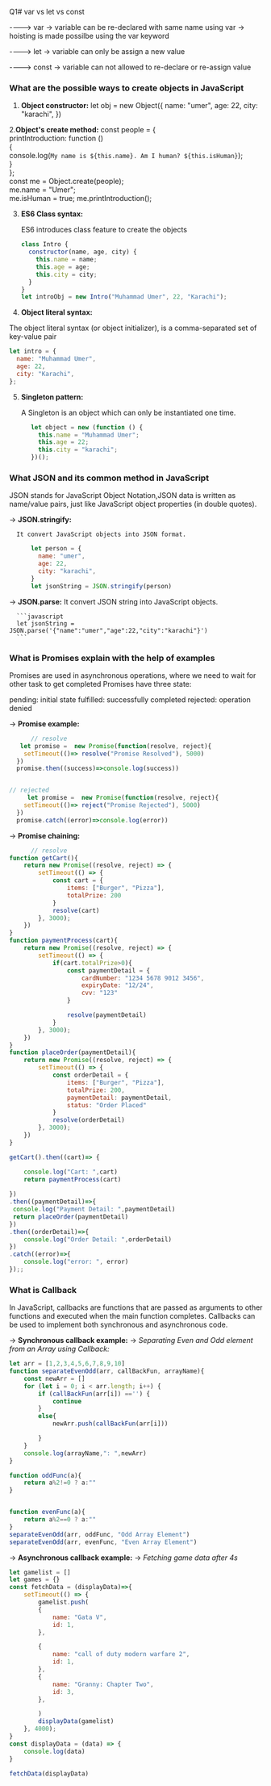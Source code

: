 Q1# var vs let vs const

----> var
-> variable can be re-declared with same name using var
-> hoisting is made possilbe using the var keyword

----> let
-> variable can only be assign a new value

----> const
-> variable can not allowed to re-declare or re-assign value

### What are the possible ways to create objects in JavaScript

1. **Object constructor:**
   let obj = new Object({
   name: "umer",
   age: 22,
   city: "karachi",
   })

2.**Object's create method:**
const people = {  
 printIntroduction: function ()  
 {  
 console.log(`My name is ${this.name}. Am I human? ${this.isHuman}`);  
 }  
};  
const me = Object.create(people);  
me.name = "Umer";  
me.isHuman = true;
me.printIntroduction();

3. **ES6 Class syntax:**

   ES6 introduces class feature to create the objects

   ```javascript
   class Intro {
     constructor(name, age, city) {
       this.name = name;
       this.age = age;
       this.city = city;
     }
   }
   let introObj = new Intro("Muhammad Umer", 22, "Karachi");
   ```

4. **Object literal syntax:**

The object literal syntax (or object initializer), is a comma-separated set of key-value pair

```javascript
let intro = {
  name: "Muhammad Umer",
  age: 22,
  city: "Karachi",
};
```
   5. **Singleton pattern:**

      A Singleton is an object which can only be instantiated one time.

```javascript
      let object = new (function () {
        this.name = "Muhammad Umer";
        this.age = 22;
        this.city = "karachi";
      })();
```


### What JSON and its common method in JavaScript
JSON stands for JavaScript Object Notation,JSON data is written as name/value pairs, just like JavaScript object properties (in double quotes).

   -> **JSON.stringify:**

      It convert JavaScript objects into JSON format.

```javascript
      let person = {
        name: "umer",
        age: 22,
        city: "karachi",
      } 
      let jsonString = JSON.stringify(person)
```

-> **JSON.parse:**
      It convert JSON string into JavaScript objects.

      ```javascript
      let jsonString = JSON.parse('{"name":"umer","age":22,"city":"karachi"}')
      ```
  ### What is Promises explain with the help of examples
Promises are used in asynchronous operations, where we need to wait for other task to get completed
Promises have three state:

pending: initial state
fulfilled: successfully completed
rejected: operation denied

   -> **Promise example:**


```javascript
      // resolve
   let promise =  new Promise(function(resolve, reject){
    setTimeout(()=> resolve("Promise Resolved"), 5000)
  })
  promise.then((success)=>console.log(success))


// rejected
     let promise =  new Promise(function(resolve, reject){
    setTimeout(()=> reject("Promise Rejected"), 5000)
  })
  promise.catch((error)=>console.log(error))
```


      
   -> **Promise chaining:**


```javascript
      // resolve
function getCart(){
    return new Promise((resolve, reject) => {
        setTimeout(() => {
            const cart = {
                items: ["Burger", "Pizza"],
                totalPrize: 200
            }
            resolve(cart)
        }, 3000);
    })
}
function paymentProcess(cart){
    return new Promise((resolve, reject) => {
        setTimeout(() => {
            if(cart.totalPrize>0){
                const paymentDetail = {
                    cardNumber: "1234 5678 9012 3456",
                    expiryDate: "12/24",
                    cvv: "123"
                }

                resolve(paymentDetail)
            }
        }, 3000);
    })
}
function placeOrder(paymentDetail){
    return new Promise((resolve, reject) => {
        setTimeout(() => {
            const orderDetail = {
                items: ["Burger", "Pizza"],
                totalPrize: 200,
                paymentDetail: paymentDetail,
                status: "Order Placed"
            }
            resolve(orderDetail)
        }, 3000);
    })
}

getCart().then((cart)=> {

    console.log("Cart: ",cart)
    return paymentProcess(cart)
    
})
.then((paymentDetail)=>{
 console.log("Payment Detail: ",paymentDetail)
 return placeOrder(paymentDetail)
})
.then((orderDetail)=>{
    console.log("Order Detail: ",orderDetail)
})
.catch((error)=>{
    console.log("error: ", error)
});;
```


  ### What is Callback
In JavaScript, callbacks are functions that are passed as arguments to other functions and executed when the main function completes. Callbacks can be used to implement both synchronous and asynchronous code.


      
   -> **Synchronous callback example:**
   -> *Separating Even and Odd element from an Array using Callback:*


```javascript
let arr = [1,2,3,4,5,6,7,8,9,10]
function separateEvenOdd(arr, callBackFun, arrayName){
    const newArr = []
    for (let i = 0; i < arr.length; i++) {
        if (callBackFun(arr[i]) =='') {
            continue
        }
        else{
            newArr.push(callBackFun(arr[i]))

        }
    }
    console.log(arrayName,": ",newArr)
}

function oddFunc(a){
    return a%2!=0 ? a:""
}


function evenFunc(a){
    return a%2==0 ? a:""
}
separateEvenOdd(arr, oddFunc, "Odd Array Element")
separateEvenOdd(arr, evenFunc, "Even Array Element")

```

  -> **Asynchronous callback example:**
   -> *Fetching game data after 4s*


```javascript
let gamelist = []
let games = {}
const fetchData = (displayData)=>{
    setTimeout(() => {
        gamelist.push(
        {
            name: "Gata V",
            id: 1,
        },

        {
            name: "call of duty modern warfare 2",
            id: 1,
        },
        {
            name: "Granny: Chapter Two",
            id: 3,
        },

        )
        displayData(gamelist)
    }, 4000);
}
const displayData = (data) => {
    console.log(data)
}

fetchData(displayData)
```